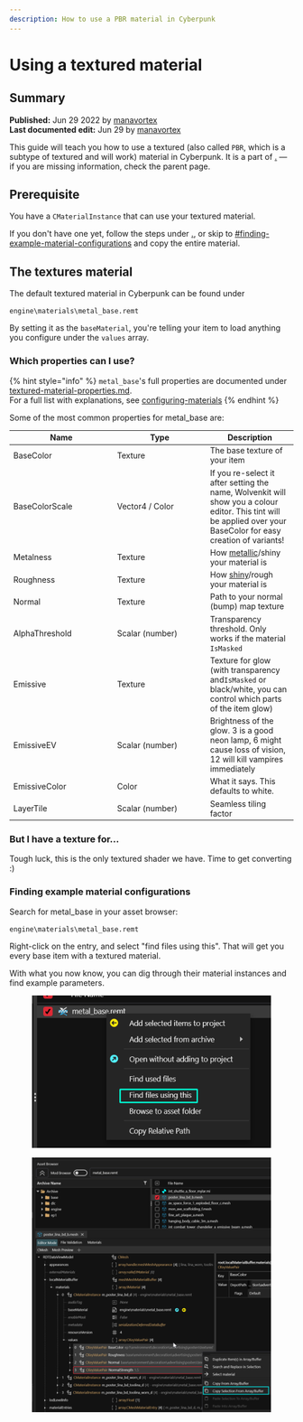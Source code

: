 ```yaml
---
description: How to use a PBR material in Cyberpunk
---
```


# Using a textured material

## Summary <a href="#summary" id="summary"></a>

**Published:** Jun 29 2022 by [manavortex](https://app.gitbook.com/u/NfZBoxGegfUqB33J9HXuCs6PVaC3 "mention")\
**Last documented edit:** Jun 29 by [manavortex](https://app.gitbook.com/u/NfZBoxGegfUqB33J9HXuCs6PVaC3 "mention")

This guide will teach you how to use a textured (also called `PBR`, which is a subtype of textured and will work) material in Cyberpunk. It is a part of [.](./ "mention") — if you are missing information, check the parent page.

## Prerequisite

You have a `CMaterialInstance` that can use your textured material.&#x20;

If you don't have one yet, follow the steps under [.](./ "mention"), or skip to [#finding-example-material-configurations](using-a-textured-material.md#finding-example-material-configurations "mention") and copy the entire material.

## The textures material

The default textured material in Cyberpunk can be found under

```
engine\materials\metal_base.remt
```

By setting it as the `baseMaterial`, you're telling your item to load anything you configure under the `values` array.

### Which properties can I use?

{% hint style="info" %}
`metal_base`'s full properties are documented under [textured-material-properties.md](../../../../for-mod-creators-theory/materials/configuring-materials/textured-material-properties.md "mention"). \
For a full list with explanations, see [configuring-materials](../../../../for-mod-creators-theory/materials/configuring-materials/ "mention")
{% endhint %}

Some of the most common properties for metal\_base are:

<table><thead><tr><th width="170">Name</th><th width="151">Type</th><th>Description</th></tr></thead><tbody><tr><td>BaseColor</td><td>Texture</td><td>The base texture of your item</td></tr><tr><td>BaseColorScale</td><td>Vector4 / Color</td><td>If you re-select it after setting the name, Wolvenkit will show you a colour editor. This tint will be applied over your BaseColor for easy creation of variants!</td></tr><tr><td>Metalness</td><td>Texture</td><td>How <a href="../../../../for-mod-creators-theory/materials/configuring-materials/#roughness-metalness">metallic</a>/shiny your material is</td></tr><tr><td>Roughness</td><td>Texture</td><td>How <a href="../../../../for-mod-creators-theory/materials/configuring-materials/#roughness-metalness">shiny</a>/rough your material is</td></tr><tr><td>Normal</td><td>Texture</td><td>Path to your normal (bump) map texture</td></tr><tr><td>AlphaThreshold</td><td>Scalar (number)</td><td>Transparency threshold. Only works if the material <code>IsMasked</code> </td></tr><tr><td>Emissive</td><td>Texture</td><td>Texture for glow (with transparency and<code>IsMasked</code>  or black/white, you can control which parts of the item glow)</td></tr><tr><td>EmissiveEV</td><td>Scalar (number)</td><td>Brightness of the glow. 3 is a good neon lamp, 6 might cause loss of vision, 12 will kill vampires immediately</td></tr><tr><td>EmissiveColor</td><td>Color</td><td>What it says. This defaults to white.</td></tr><tr><td>LayerTile</td><td>Scalar (number)</td><td>Seamless tiling factor</td></tr></tbody></table>

### But I have a texture for...

Tough luck, this is the only textured shader we have. Time to get converting :)

### Finding example material configurations

Search for metal\_base in your asset browser:

```
engine\materials\metal_base.remt
```

Right-click on the entry, and select "find files using this". That will get you every base item with a textured material.

With what you now know, you can dig through their material instances and find example parameters.

<figure><img src="../../../../.gitbook/assets/find_files_using_this.png" alt=""><figcaption></figcaption></figure>

<figure><img src="../../../../.gitbook/assets/pbr_example_parameters.png" alt=""><figcaption></figcaption></figure>

